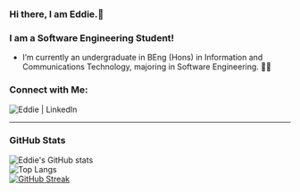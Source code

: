 ### Hi there, I am Eddie.👋 
### I am a Software Engineering Student!
- I’m currently an undergraduate in BEng (Hons) in Information and Communications Technology, majoring in Software Engineering. 🧑‍🎓
### Connect with Me:
[<img align="left" alt="Eddie | LinkedIn" src="https://img.shields.io/badge/LinkedIn-0077B5?style=for-the-badge&logo=linkedin&logoColor=white"/>](https://www.linkedin.com/in/eddie-tan-de-jun/)
</br>
<!--
**EddieTanDJ/EddieTanDJ** is a ✨ _special_ ✨ repository because its `README.md` (this file) appears on your GitHub profile.

Here are some ideas to get you started:

- 🔭 I’m currently working on ...
- 🌱 I’m currently learning ...
- 👯 I’m looking to collaborate on ...
- 🤔 I’m looking for help with ...
- 💬 Ask me about ...
- 📫 How to reach me: ...
- 😄 Pronouns: ...
- ⚡ Fun fact: ...
-->
---
### GitHub Stats
![Eddie's GitHub stats](https://github-readme-stats.vercel.app/api?username=EddieTanDJ&count_private=true&theme=dark&hide=stars,issues)
<br/>
![Top Langs](https://github-readme-stats.vercel.app/api/top-langs/?username=EddieTanDJ&layout=compact&theme=dark)
<br/>
[![GitHub Streak](https://github-readme-streak-stats.herokuapp.com/?user=EddieTanDJ&theme=dark)](https://github-readme-streak-stats.herokuapp.com/?user=EddieTanDJ&theme=dark)

